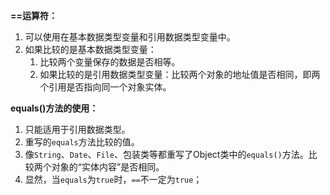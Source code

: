 **==运算符：**

1. 可以使用在基本数据类型变量和引用数据类型变量中。
2. 如果比较的是基本数据类型变量：
   1. 比较两个变量保存的数据是否相等。
   2. 如果比较的是引用数据类型变量：比较两个对象的地址值是否相同，即两个引用是否指向同一个对象实体。

**equals()方法的使用：**

1. 只能适用于引用数据类型。
2. 重写的`equals`方法比较的值。
3. 像`String`、`Date`、`File`、包装类等都重写了Object类中的`equals()`方法。比较两个对象的“实体内容”是否相同。
4. 显然，当`equals`为`true`时，`==`不一定为`true`；
